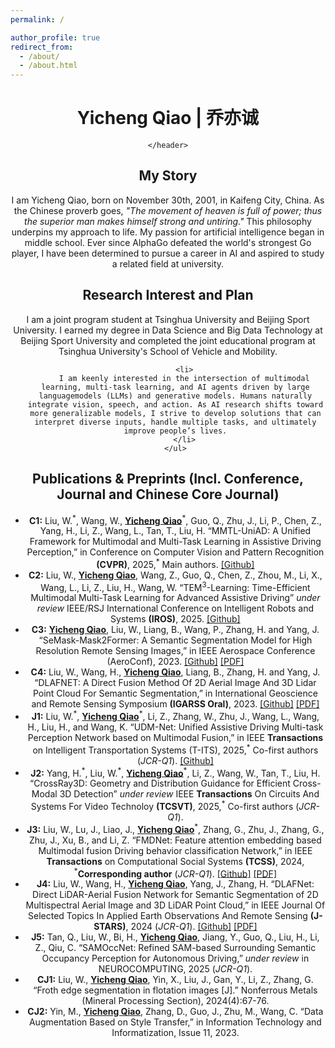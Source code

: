```yaml
---
permalink: /

author_profile: true
redirect_from: 
  - /about/
  - /about.html
---
```


<html lang="en">
<head>
    <meta charset="UTF-8">
    <meta name="viewport" content="width=device-width, initial-scale=1.0">
    <title>Yicheng Qiao's Academic Homepage</title>
    <link rel="stylesheet" href="style.css"> <!-- Assuming you have a CSS file for styling -->
</head>
<body>
    <header>
        <h1>Yicheng Qiao | 乔亦诚</h1>

    </header>
 <section id="about-me">
    <h2>My Story</h2>
    <p>
        I am Yicheng Qiao, born on November 30th, 2001, in Kaifeng City, China. As the Chinese proverb goes, 
        <em>"The movement of heaven is full of power; thus the superior man makes himself strong and untiring."</em> 
        This philosophy underpins my approach to life. My passion for artificial intelligence began in middle school. 
        Ever since AlphaGo defeated the world's strongest Go player, I have been determined to pursue a career in AI 
        and aspired to study a related field at university.
    </p>

</section>

<section id="research-interest">
    <h2>Research Interest and Plan</h2>
    <p>
        I am a joint program student at Tsinghua University and Beijing Sport University. I earned my degree in Data Science and Big Data Technology 
        at Beijing Sport University and completed the joint educational program at Tsinghua University's School of Vehicle and Mobility.
    </p>
    <ul>

        <li>
        I am keenly interested in the intersection of multimodal learning, multi-task learning, and AI agents driven by large languagemodels (LLMs) and generative models. Humans naturally integrate vision, speech, and action. As AI research shifts toward more generalizable models, I strive to develop solutions that can interpret diverse inputs, handle multiple tasks, and ultimately improve people’s lives.
        </li>
    </ul>
</section>

<section id="publications">
  <h2>Publications & Preprints (Incl. Conference, Journal and Chinese Core Journal)</h2>
  <ul>
    <li>
      <strong>C1:</strong> Liu, W.<sup>*</sup>, Wang, W., <u><strong>Yicheng Qiao</strong></u><sup>*</sup>, Guo, Q., Zhu, J., Li, P., Chen, Z., Yang, H., Li, Z., Wang, L., Tan, T., Liu, H. “MMTL-UniAD: A Unified Framework for Multimodal and Multi-Task Learning in Assistive Driving Perception,” in Conference on Computer Vision and Pattern Recognition <strong>(CVPR)</strong>, 2025,<sup>*</sup> Main authors. <a href="https://github.com/yichengqiao/MMTL-UniAD">[Github]</a>
    </li>
    <li>
      <strong>C2:</strong> Liu, W., <u><strong>Yicheng Qiao</strong></u>, Wang, Z., Guo, Q., Chen, Z., Zhou, M., Li, X., Wang, L., Li, Z., Liu, H., Wang, W. “TEM<sup>3</sup>-Learning: Time-Efficient Multimodal Multi-Task Learning for Advanced Assistive Driving” <em>under review</em> IEEE/RSJ International Conference on Intelligent Robots and Systems <strong>(IROS)</strong>, 2025. <a href="https://github.com/yichengqiao/TEM3-Learning">[Github]</a>
    </li>
    <li>
      <strong>C3:</strong> <u><strong>Yicheng Qiao</strong></u>, Liu, W., Liang, B., Wang, P., Zhang, H. and Yang, J. “SeMask-Mask2Former: A Semantic Segmentation Model for High Resolution Remote Sensing Images,” in IEEE Aerospace Conference (AeroConf), 2023. <a href="https://github.com/YichengQiao/SeMask-Mask2Former">[Github]</a> <a href="https://ieeexplore.ieee.org/document/10115761">[PDF]</a>
    </li>
    <li>
      <strong>C4:</strong> Liu, W., Wang, H., <u><strong>Yicheng Qiao</strong></u>, Liang, B., Zhang, H. and Yang, J. “DLAFNET: A Direct Fusion Method Of 2D Aerial Image And 3D Lidar Point Cloud For Semantic Segmentation,” in International Geoscience and Remote Sensing Symposium <strong>(IGARSS Oral)</strong>, 2023. <a href="https://github.com/YichengQiao/DLAFNet">[Github]</a> <a href="https://ieeexplore.ieee.org/abstract/document/10282837">[PDF]</a>
    </li>
    <li>
      <strong>J1:</strong> Liu, W.<sup>*</sup>, <u><strong>Yicheng Qiao</strong></u><sup>*</sup>, Li, Z., Zhang, W., Zhu, J., Wang, L., Wang, H., Liu, H., and Wang, K. “UDM-Net: Unified Assistive Driving Multi-task Perception Network based on Multimodal Fusion,” in IEEE <strong>Transactions</strong> on Intelligent Transportation Systems (T-ITS), 2025,<sup>*</sup> Co-first authors (<em>JCR-Q1</em>). <a href="https://github.com/yichengqiao/UDM-Net">[Github]</a>
    </li>
    <li>
      <strong>J2:</strong> Yang, H.<sup>*</sup>, Liu, W.<sup>*</sup>, <u><strong>Yicheng Qiao</strong></u><sup>*</sup>, Li, Z., Wang, W., Tan, T., Liu, H. “CrossRay3D: Geometry and Distribution Guidance for Efficient Cross-Modal 3D Detection” <em>under review</em> IEEE <strong>Transactions</strong> On Circuits And Systems For Video Technoloy <strong>(TCSVT)</strong>, 2025,<sup>*</sup> Co-first authors (<em>JCR-Q1</em>).
    </li>
    <li>
      <strong>J3:</strong> Liu, W., Lu, J., Liao, J., <u><strong>Yicheng Qiao</strong></u><sup>*</sup>, Zhang, G., Zhu, J., Zhang, G., Zhu, J., Xu, B., and Li, Z. “FMDNet: Feature attention embedding based Multimodal fusion Driving behavior classification Network,” in IEEE <strong>Transactions</strong> on Computational Social Systems <strong>(TCSS)</strong>, 2024, <sup>*</sup><strong>Corresponding author</strong> (<em>JCR-Q1</em>). <a href="https://github.com/YichengQiao/FMDNet">[Github]</a> <a href="https://ieeexplore.ieee.org/document/10621742">[PDF]</a>
    </li>
    <li>
      <strong>J4:</strong> Liu, W., Wang, H., <u><strong>Yicheng Qiao</strong></u>, Yang, J., Zhang, H. “DLAFNet: Direct LiDAR-Aerial Fusion Network for Semantic Segmentation of 2D Multispectral Aerial Image and 3D LiDAR Point Cloud,” in IEEE Journal Of Selected Topics In Applied Earth Observations And Remote Sensing <strong>(J-STARS)</strong>, 2024 (<em>JCR-Q1</em>). <a href="https://github.com/YichengQiao/DLAFNet">[Github]</a> <a href="https://ieeexplore.ieee.org/document/10778434">[PDF]</a>
    </li>
    <li>
      <strong>J5:</strong> Tan, Q., Liu, W., Bi, H., <u><strong>Yicheng Qiao</strong></u>, Jiang, Y., Guo, Q., Liu, H., Li, Z., Qiu, C. “SAMOccNet: Refined SAM-based Surrounding Semantic Occupancy Perception for Autonomous Driving,” <em>under review</em> in NEUROCOMPUTING, 2025 (<em>JCR-Q1</em>).
    </li>
    <li>
      <strong>CJ1:</strong> Liu, W., <u><strong>Yicheng Qiao</strong></u>, Yin, X., Liu, J., Gan, Y., Li, Z., Zhang, G. “Froth edge segmentation in flotation images [J].” Nonferrous Metals (Mineral Processing Section), 2024(4):67-76.
    </li>
    <li>
      <strong>CJ2:</strong> Yin, M., <u><strong>Yicheng Qiao</strong></u>, Zhang, D., Guo, J., Zhu, M., Wang, C. “Data Augmentation Based on Style Transfer,” in Information Technology and Informatization, Issue 11, 2023.
    </li>
  </ul>
</section>

</body>
</html>

